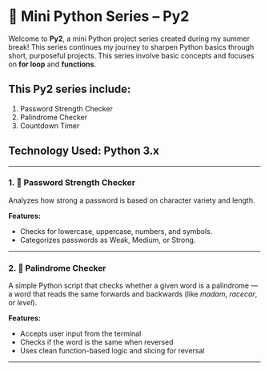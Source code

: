 # 🎯 Mini Python Series – Py2

Welcome to **Py2**, a mini Python project series created during my summer break! This series continues my journey to sharpen Python basics through short, purposeful projects. This series involve basic concepts and focuses on **for loop** and **functions**.

## This Py2 series include:
1. Password Strength Checker
2. Palindrome Checker
3. Countdown Timer

## Technology Used: Python 3.x
---

### 1. 🔐 Password Strength Checker
Analyzes how strong a password is based on character variety and length.

**Features:**
- Checks for lowercase, uppercase, numbers, and symbols.
- Categorizes passwords as Weak, Medium, or Strong.

---

### 2. 🔁 Palindrome Checker 

A simple Python script that checks whether a given word is a palindrome — a word that reads the same forwards and backwards (like *madam*, *racecar*, or *level*).

**Features:**
- Accepts user input from the terminal
- Checks if the word is the same when reversed
- Uses clean function-based logic and slicing for reversal

---

